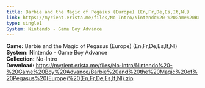 ```yaml
---
title: Barbie and the Magic of Pegasus (Europe) (En,Fr,De,Es,It,Nl)
link: https://myrient.erista.me/files/No-Intro/Nintendo%20-%20Game%20Boy%20Advance/Barbie%20and%20the%20Magic%20of%20Pegasus%20(Europe)%20(En,Fr,De,Es,It,Nl).zip
type: single1
System: Nintendo - Game Boy Advance
---
```

<b>Game:</b> Barbie and the Magic of Pegasus (Europe) (En,Fr,De,Es,It,Nl)<br>
<b>System:</b> Nintendo - Game Boy Advance<br>
<b>Collection:</b> No-Intro<br>
<b>Download:</b> https://myrient.erista.me/files/No-Intro/Nintendo%20-%20Game%20Boy%20Advance/Barbie%20and%20the%20Magic%20of%20Pegasus%20(Europe)%20(En,Fr,De,Es,It,Nl).zip